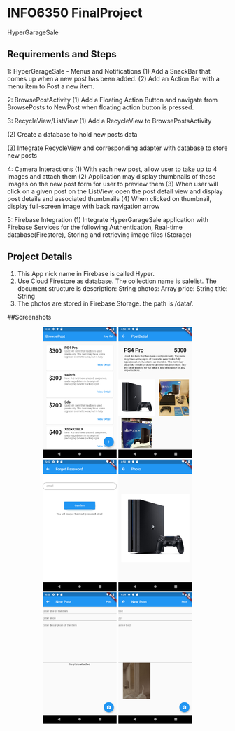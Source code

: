 # INFO6350 FinalProject

HyperGarageSale

## Requirements and Steps
1: HyperGarageSale - Menus and Notifications
(1) Add a SnackBar that comes up when a new post has been added.
(2) Add an Action Bar with a menu item to Post a new item. 

2: BrowsePostActivity
(1) Add a Floating Action Button and navigate from BrowsePosts to NewPost when floating action button is pressed.

3: RecycleView/ListView
(1) Add a RecycleView to BrowsePostsActivity

(2) Create a database to hold new posts data

(3) Integrate RecycleView and corresponding adapter with database to store new posts

4: Camera Interactions
(1) With each new post, allow user to take up to 4 images and attach them 
(2) Application may display thumbnails of those images on the new post form for user to preview them
(3) When user will click on a given post on the ListView, open the post detail view and display post details and associated thumbnails 
(4) When clicked on thumbnail, display full-screen image with back navigation arrow

5: Firebase Integration
(1) Integrate HyperGarageSale application with Firebase Services for the following Authentication, Real-time database(Firestore), Storing and retrieving image files (Storage)

## Project Details
1. This App nick name in Firebase is called Hyper.
2. Use Cloud Firestore as database. The collection name is salelist. The document structure is
        description: String
        photos: Array<String>
        price: String
        title: String
3. The photos are stored in Firebase Storage. the path is /data/.

        
##Screenshots
<div align="center">
<img src="https://github.com/dell9090/finalproject/raw/master/Screenshots/browse.png" height="300px" alt="browse" >
<img src="https://github.com/dell9090/finalproject/raw/master/Screenshots/browseDetial.png" height="300px" alt="browseDetial" >    
</div>

<div align="center">
<img src="https://github.com/dell9090/finalproject/raw/master/Screenshots/forgetPassword.png" height="300px" alt="forgetPassword" >
<img src="https://github.com/dell9090/finalproject/raw/master/Screenshots/fullPicture.png" height="300px" alt="fullPicture" > </div>

<div align="center">
<img src="https://github.com/dell9090/finalproject/raw/master/Screenshots/post1.png" height="300px" alt="post1" >
<img src="https://github.com/dell9090/finalproject/raw/master/Screenshots/post2.png" height="300px" alt="post2" >
</div>

